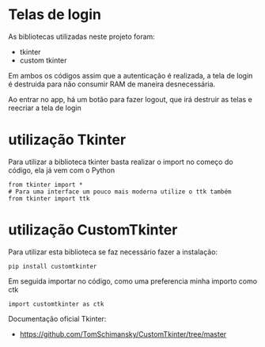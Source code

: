 # Telas de login

As bibliotecas utilizadas neste projeto foram:

- tkinter
- custom tkinter

Em ambos os códigos assim que a autenticação é realizada, a tela de login é destruida para não consumir RAM de maneira desnecessária.

Ao entrar no app, há um botão para fazer logout, que irá destruir as telas e reecriar a tela de login

# utilização Tkinter

Para utilizar a biblioteca tkinter basta realizar o import no começo do código, ela já vem com o Python

```
from tkinter import *
# Para uma interface um pouco mais moderna utilize o ttk também
from tkinter import ttk
```

# utilização CustomTkinter

Para utilizar esta biblioteca se faz necessário fazer a instalação:

```
pip install customtkinter
```

Em seguida importar no código, como uma preferencia minha importo como ctk

```
import customtkinter as ctk
```

Documentação oficial Tkinter:

- https://github.com/TomSchimansky/CustomTkinter/tree/master
